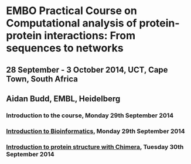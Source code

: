 # EMBO Practical Course on Computational analysis of protein-protein interactions: From sequences to networks
## 28 September - 3 October 2014, UCT, Cape Town, South Africa
## Aidan Budd, EMBL, Heidelberg

### Introduction to the course, Monday 29th September 2014

### [Introduction to Bioinformatics](./introductionToBioinformaticsBuddCT2014.html), Monday 29th September 2014

### [Introduction to protein structure with Chimera](./introToProtStructWithChimeraBuddCT2014.html), Tuesday 30th September 2014